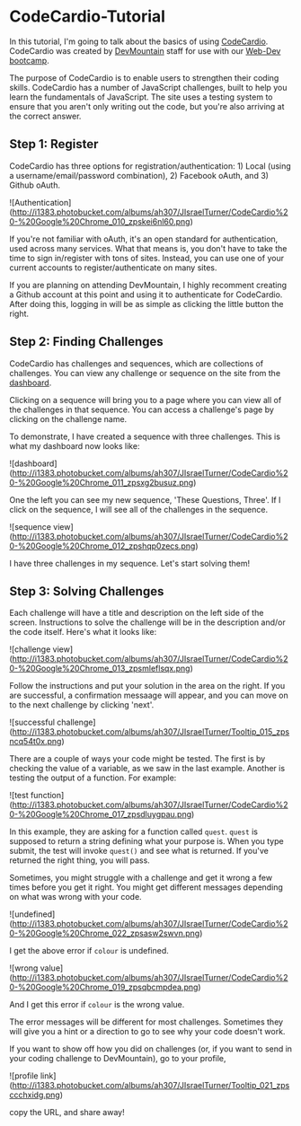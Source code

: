 # CodeCardio-Tutorial

In this tutorial, I'm going to talk about the basics of using [CodeCardio](codecard.io). CodeCardio was created by [DevMountain](devmounta.in) staff for use with our [Web-Dev bootcamp](https://devmounta.in/web-immersive).

The purpose of CodeCardio is to enable users to strengthen their coding skills.  CodeCardio has a number of JavaScript challenges, built to help you learn the fundamentals of JavaScript.  The site uses a testing system to ensure that you aren't only writing out the code, but you're also arriving at the correct answer.

## Step 1: Register

CodeCardio has three options for registration/authentication: 1) Local (using a username/email/password combination), 2) Facebook oAuth, and 3) Github oAuth.  

![Authentication]
(http://i1383.photobucket.com/albums/ah307/JIsraelTurner/CodeCardio%20-%20Google%20Chrome_010_zpskei6nl60.png)

If you're not familiar with oAuth, it's an open standard for authentication, used across many services.  What that means is, you don't have to take the time to sign in/register with tons of sites.  Instead, you can use one of your current accounts to register/authenticate on many sites.

If you are planning on attending DevMountain, I highly recomment creating a Github account at this point and using it to authenticate for CodeCardio.  After doing this, logging in will be as simple as clicking the little button the right.

## Step 2: Finding Challenges

CodeCardio has challenges and sequences, which are collections of challenges.  You can view any challenge or sequence on the site from the [dashboard](https://codecard.io/a/dashboard).

Clicking on a sequence will bring you to a page where you can view all of the challenges in that sequence. You can access a challenge's page by clicking on the challenge name.

To demonstrate, I have created a sequence with three challenges. This is what my dashboard now looks like:

![dashboard]
(http://i1383.photobucket.com/albums/ah307/JIsraelTurner/CodeCardio%20-%20Google%20Chrome_011_zpsxg2busuz.png)

One the left you can see my new sequence, 'These Questions, Three'.  If I click on the sequence, I will see all of the challenges in the sequence.

![sequence view]
(http://i1383.photobucket.com/albums/ah307/JIsraelTurner/CodeCardio%20-%20Google%20Chrome_012_zpshqp0zecs.png)

I have three challenges in my sequence.  Let's start solving them!


## Step 3: Solving Challenges

Each challenge will have a title and description on the left side of the screen.  Instructions to solve the challenge will be in the description and/or the code itself.  Here's what it looks like:

![challenge view]
(http://i1383.photobucket.com/albums/ah307/JIsraelTurner/CodeCardio%20-%20Google%20Chrome_013_zpsmleflsqx.png)

Follow the instructions and put your solution in the area on the right.  If you are successful, a confirmation messaage will appear, and you can move on to the next challenge by clicking 'next'.

![successful challenge]
(http://i1383.photobucket.com/albums/ah307/JIsraelTurner/Tooltip_015_zpsncq54t0x.png)

There are a couple of ways your code might be tested.  The first is by checking the value of a variable, as we saw in the last example.  Another is testing the output of a function.  For example:

![test function]
(http://i1383.photobucket.com/albums/ah307/JIsraelTurner/CodeCardio%20-%20Google%20Chrome_017_zpsdluygpau.png)

In this example, they are asking for a function called `quest`.  `quest` is supposed to return a string defining what your purpose is.  When you type submit, the test will invoke `quest()` and see what is returned.  If you've returned the right thing, you will pass.


Sometimes, you might struggle with a challenge and get it wrong a few times before you get it right. You might get different messages depending on what was wrong with your code.

![undefined]
(http://i1383.photobucket.com/albums/ah307/JIsraelTurner/CodeCardio%20-%20Google%20Chrome_022_zpsasw2swvn.png)

I get the above error if `colour` is undefined.

![wrong value]
(http://i1383.photobucket.com/albums/ah307/JIsraelTurner/CodeCardio%20-%20Google%20Chrome_019_zpsqbcmpdea.png)

And I get this error if `colour` is the wrong value.

The error messages will be different for most challenges.  Sometimes they will give you a hint or a direction to go to see why your code doesn't work.

If you want to show off how you did on challenges (or, if you want to send in your coding challenge to DevMountain), go to your profile,

![profile link]
(http://i1383.photobucket.com/albums/ah307/JIsraelTurner/Tooltip_021_zpsccchxidg.png)

copy the URL, and share away!
